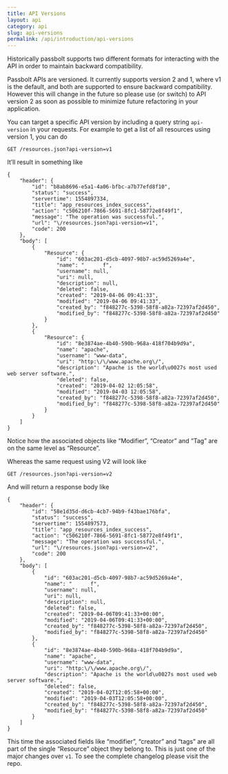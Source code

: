 ```yaml
---
title: API Versions
layout: api
category: api
slug: api-versions
permalink: /api/introduction/api-versions
---
```


Historically passbolt supports two different formats for interacting with the API in order to maintain backward compatibility. 

Passbolt APIs are versioned. It currently supports version 2 and 1, where v1 is the default, and both are supported to ensure backward compatibility. However this will change in the future so please use (or switch) to API version 2 as soon as possible to minimize future refactoring in your application.

You can  target a specific API version by including a query string `api-version` in your requests. For example to get a list of all resources using version 1, you can do

```
GET /resources.json?api-version=v1
```

It’ll result in something like

```
{
    "header": {
        "id": "b8ab8696-e5a1-4a06-bfbc-a7b77efd8f10",
        "status": "success",
        "servertime": 1554897334,
        "title": "app_resources_index_success",
        "action": "c506210f-7866-5691-8fc1-58772e8f49f1",
        "message": "The operation was successful.",
        "url": "\/resources.json?api-version=v1",
        "code": 200
    },
    "body": [
        {
            "Resource": {
                "id": "603ac201-d5cb-4097-98b7-ac59d5269a4e",
                "name": "      f",
                "username": null,
                "uri": null,
                "description": null,
                "deleted": false,
                "created": "2019-04-06 09:41:33",
                "modified": "2019-04-06 09:41:33",
                "created_by": "f848277c-5398-58f8-a82a-72397af2d450",
                "modified_by": "f848277c-5398-58f8-a82a-72397af2d450"
            }
        },
        {
            "Resource": {
                "id": "8e3874ae-4b40-590b-968a-418f704b9d9a",
                "name": "apache",
                "username": "www-data",
                "uri": "http:\/\/www.apache.org\/",
                "description": "Apache is the world\u0027s most used web server software.",
                "deleted": false,
                "created": "2019-04-02 12:05:58",
                "modified": "2019-04-03 12:05:58",
                "created_by": "f848277c-5398-58f8-a82a-72397af2d450",
                "modified_by": "f848277c-5398-58f8-a82a-72397af2d450"
            }
        }
    ]
}
```

Notice how the associated objects like “Modifier”, “Creator” and “Tag” are on the same level as “Resource”. 

Whereas the same request using V2 will look like

`GET /resources.json?api-version=v2`

And will return a response body like

```
{
    "header": {
        "id": "58e1d35d-d6cb-4cb7-94b9-f43bae176bfa",
        "status": "success",
        "servertime": 1554897573,
        "title": "app_resources_index_success",
        "action": "c506210f-7866-5691-8fc1-58772e8f49f1",
        "message": "The operation was successful.",
        "url": "\/resources.json?api-version=v2",
        "code": 200
    },
    "body": [
        {
            "id": "603ac201-d5cb-4097-98b7-ac59d5269a4e",
            "name": "      f",
            "username": null,
            "uri": null,
            "description": null,
            "deleted": false,
            "created": "2019-04-06T09:41:33+00:00",
            "modified": "2019-04-06T09:41:33+00:00",
            "created_by": "f848277c-5398-58f8-a82a-72397af2d450",
            "modified_by": "f848277c-5398-58f8-a82a-72397af2d450"
        },
        {
            "id": "8e3874ae-4b40-590b-968a-418f704b9d9a",
            "name": "apache",
            "username": "www-data",
            "uri": "http:\/\/www.apache.org\/",
            "description": "Apache is the world\u0027s most used web server software.",
            "deleted": false,
            "created": "2019-04-02T12:05:58+00:00",
            "modified": "2019-04-03T12:05:58+00:00",
            "created_by": "f848277c-5398-58f8-a82a-72397af2d450",
            "modified_by": "f848277c-5398-58f8-a82a-72397af2d450"
        }
    ]
}
```

This time the associated fields like “modifier”, “creator” and “tags” are all part of the single “Resource” object they belong to. This is just one of the major changes over `v1`. To see  the complete changelog please visit the repo.